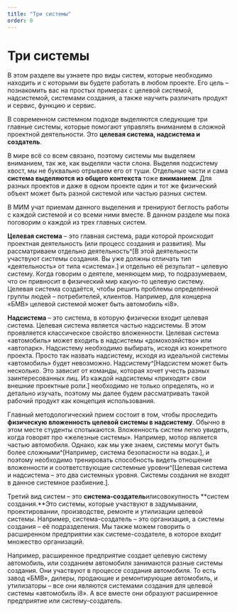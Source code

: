 ```yaml
---
title: "Три системы"
order: 0
---
```


# Три системы

В этом разделе вы узнаете про виды систем, которые необходимо находить и с которыми вы будете работать в любом проекте. Его цель – познакомить вас на простых примерах с целевой системой, надсистемой, системами создания, а также научить различать продукт и сервис, функцию и сервис.

В современном системном подходе выделяются следующие три главные системы, которые помогают управлять вниманием в сложной проектной деятельности. Это **целевая система, надсистема и** **создатель**.

В мире всё со всем связано, поэтому системы мы выделяем вниманием, так же, как выделяли части слона. Выделяя подсистему хвост, мы не буквально отрываем его от туши. Отдельные части и сама **система выделяются** **из общего контекста** тоже **вниманием**. Для разных проектов и даже в одном проекте один и тот же физический объект может быть разной системой или частью разных систем.

В МИМ учат приемам данного выделения и тренируют беглость работы с каждой системой и со всеми ними вместе. В данном разделе мы пока поговорим о каждой из трех главных систем.

**Целевая система** – это главная система, ради которой происходит проектная деятельность (или процесс создания и развития). Мы рассматриваем отдельно деятельность^[В этой деятельности участвуют системы создания. Вы уже должны отличать тип «деятельность» от типа «система».] и отдельно её результат – целевую систему. Когда говорим о деятеле, меняющем мир, то подразумеваем, что он привносит в физический мир какую-то целевую систему. Целевая система создаётся, чтобы решить проблемы определённой группы людей – потребителей, клиентов. Например, для концерна «БМВ» целевой системой может быть автомобиль «i8».

**Надсистема** – это система, в которую физически входит целевая система. Целевая система является частью надсистемы. В этом проявляется классическое свойство вложенности. Целевая система «автомобиль» может входить в надсистемы «домохозяйство» или «автопарк». Надсистему необходимо выбирать, исходя из конкретного проекта. Просто так назвать надсистему, исходя из идеальной системы «автомобиль» будет невозможно. Надсистему^[Надсистем может быть несколько. Это зависит от команды, которая хочет учесть разных заинтересованных лиц. Из каждой надсистемы «приходят» свои внешние проектные роли.] необходимо не только определять, но и детально изучать, поэтому мы далее будем рассматривать такой рабочий продукт как концепция использования.

Главный методологический прием состоит в том, чтобы проследить **физическую вложенность целевой системы в надсистему**. Обычно в этом месте студенты спотыкаются. Вложенность систем легко увидеть, когда говорят про «железные системы». Например, мотор является частью автомобиля. Однако, как мы уже знаем, системы могут быть более сложными^[Например, система безопасности на водах.], и поэтому необходимо тренировать способность видеть отношение вложенности и соответствующие системные уровни^[Целевая система и надсистема – это два системных уровня. Системы создания не входят в данное системное разбиение.].

Третий вид систем – это **система-создатель**илисовокупность **систем создания.**Это системы, которые участвуют в задумывании, проектировании, производстве, ремонте и утилизации целевой системы. Например, система-создатель – это организация, а системы создания – её подразделения. Мы также можем говорить о расширенном предприятии как системе-создателе, в которое входит множество организаций.

Например, расширенное предприятие создает целевую систему автомобиль, или созданием автомобиля занимаются разные системы создания. Они участвуют в процессе создания автомобиля. То есть завод «БМВ», дилеры, продающие и ремонтирующие автомобиль, и утилизаторы – все они являются системами создания для целевой системы «автомобиль i8». А все вместе они образуют расширенное предприятие или систему-создатель.